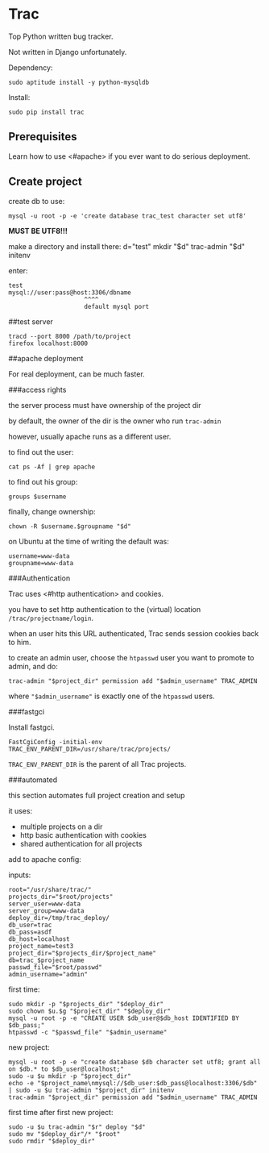 # Trac

Top Python written bug tracker.

Not written in Django unfortunately.

Dependency:

    sudo aptitude install -y python-mysqldb

Install:

    sudo pip install trac

## Prerequisites

Learn how to use <#apache> if you ever want to do serious deployment.

## Create project

create db to use:

    mysql -u root -p -e 'create database trac_test character set utf8'

**MUST BE UTF8!!!**

make a directory and install there:
    d="test"
    mkdir "$d"
    trac-admin "$d" initenv

enter:

    test
    mysql://user:pass@host:3306/dbname
                         ^^^^        
                         default mysql port

##test server

    tracd --port 8000 /path/to/project
    firefox localhost:8000

##apache deployment

For real deployment, can be much faster.

###access rights

the server process must have ownership of the project dir

by default, the owner of the dir is the owner who run ``trac-admin``

however, usually apache runs as a different user.

to find out the user:

    cat ps -Af | grep apache

to find out his group:

    groups $username

finally, change ownership:

    chown -R $username.$groupname "$d"

on Ubuntu at the time of writing the default was:

    username=www-data
    groupname=www-data

###Authentication

Trac uses <#http authentication> and cookies.

you have to set http authentication to the (virtual) location ``/trac/projectname/login``.

when an user hits this URL authenticated, Trac sends session cookies back to him.

to create an admin user, choose the `htpasswd` user you want to promote to admin,
and do:
    
    trac-admin "$project_dir" permission add "$admin_username" TRAC_ADMIN

where ``"$admin_username"`` is exactly one of the `htpasswd` users.

###fastgci

Install fastgci.

    FastCgiConfig -initial-env TRAC_ENV_PARENT_DIR=/usr/share/trac/projects/

`TRAC_ENV_PARENT_DIR` is the parent of all Trac projects.

###automated

this section automates full project creation and setup

it uses:
- multiple projects on a dir
- http basic authentication with cookies
- shared authentication for all projects

add to apache config:

inputs:

    root="/usr/share/trac/"
    projects_dir="$root/projects"
    server_user=www-data
    server_group=www-data
    deploy_dir=/tmp/trac_deploy/
    db_user=trac
    db_pass=asdf
    db_host=localhost
    project_name=test3
    project_dir="$projects_dir/$project_name"
    db=trac_$project_name
    passwd_file="$root/passwd"
    admin_username="admin"

first time:

    sudo mkdir -p "$projects_dir" "$deploy_dir"
    sudo chown $u.$g "$project_dir" "$deploy_dir"
    mysql -u root -p -e "CREATE USER $db_user@$db_host IDENTIFIED BY $db_pass;"
    htpasswd -c "$passwd_file" "$admin_username"

new project:

    mysql -u root -p -e "create database $db character set utf8; grant all on $db.* to $db_user@localhost;"
    sudo -u $u mkdir -p "$project_dir"
    echo -e "$project_name\nmysql://$db_user:$db_pass@localhost:3306/$db" | sudo -u $u trac-admin "$project_dir" initenv
    trac-admin "$project_dir" permission add "$admin_username" TRAC_ADMIN

first time after first new project:

    sudo -u $u trac-admin "$r" deploy "$d"
    sudo mv "$deploy_dir"/* "$root"
    sudo rmdir "$deploy_dir"
